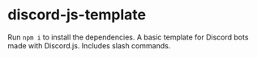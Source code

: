 # discord-js-template
Run `npm i` to install the dependencies.
A basic template for Discord bots made with Discord.js. Includes slash commands.
